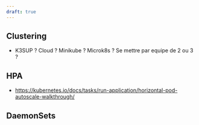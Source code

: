 ```yaml
---
draft: true
---
```


## Clustering
- K3SUP ? Cloud ? Minikube ? Microk8s ? Se mettre par equipe de 2 ou 3 ?

## HPA
- https://kubernetes.io/docs/tasks/run-application/horizontal-pod-autoscale-walkthrough/

## DaemonSets
